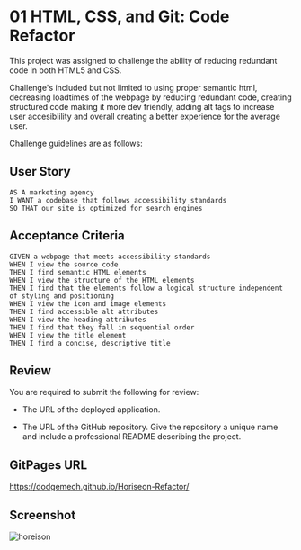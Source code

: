 # 01 HTML, CSS, and Git: Code Refactor
This project was assigned to challenge the ability of reducing redundant code in both HTML5 and CSS.

Challenge's included but not limited to using proper semantic html, decreasing loadtimes of the webpage by reducing redundant code, creating structured code 
making it more dev friendly, adding alt tags to increase user accesiblility and overall creating a better experience for the average user.

Challenge guidelines are as follows:

## User Story

```
AS A marketing agency
I WANT a codebase that follows accessibility standards
SO THAT our site is optimized for search engines
```

## Acceptance Criteria

```
GIVEN a webpage that meets accessibility standards
WHEN I view the source code
THEN I find semantic HTML elements
WHEN I view the structure of the HTML elements
THEN I find that the elements follow a logical structure independent of styling and positioning
WHEN I view the icon and image elements
THEN I find accessible alt attributes
WHEN I view the heading attributes
THEN I find that they fall in sequential order
WHEN I view the title element
THEN I find a concise, descriptive title
```

## Review

You are required to submit the following for review:

* The URL of the deployed application.

* The URL of the GitHub repository. Give the repository a unique name and include a professional README describing the project.

## GitPages URL
 https://dodgemech.github.io/Horiseon-Refactor/
 
## Screenshot
 ![horeison](https://user-images.githubusercontent.com/107086158/180105886-17a63ab4-ae36-4d04-ab88-065ffe5b0912.PNG)


